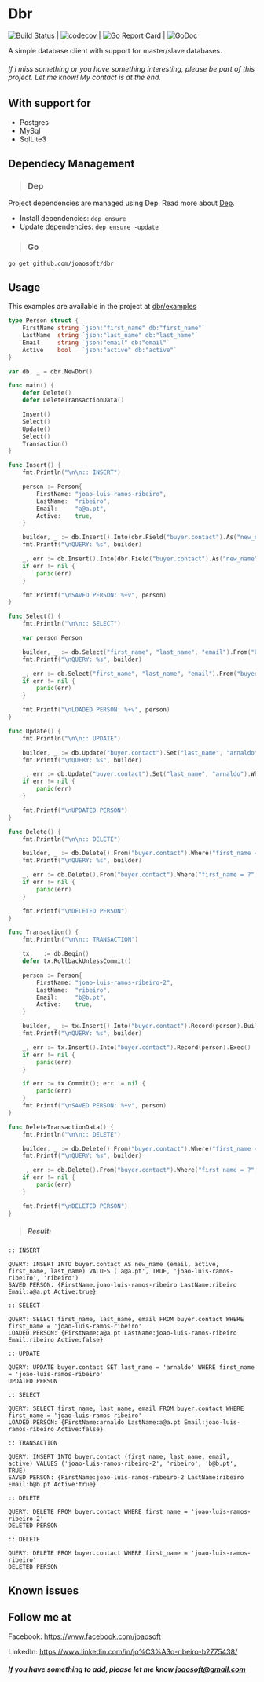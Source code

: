 Dbr
================

[![Build Status](https://travis-ci.org/joaosoft/dbr.svg?branch=master)](https://travis-ci.org/joaosoft/dbr) | [![codecov](https://codecov.io/gh/joaosoft/dbr/branch/master/graph/badge.svg)](https://codecov.io/gh/joaosoft/dbr) | [![Go Report Card](https://goreportcard.com/badge/github.com/joaosoft/dbr)](https://goreportcard.com/report/github.com/joaosoft/dbr) | [![GoDoc](https://godoc.org/github.com/joaosoft/dbr?status.svg)](https://godoc.org/github.com/joaosoft/dbr)

A simple database client with support for master/slave databases.

###### If i miss something or you have something interesting, please be part of this project. Let me know! My contact is at the end.

## With support for
* Postgres 
* MySql
* SqlLite3

## Dependecy Management
>### Dep

Project dependencies are managed using Dep. Read more about [Dep](https://github.com/golang/dep).
* Install dependencies: `dep ensure`
* Update dependencies: `dep ensure -update`


>### Go
```
go get github.com/joaosoft/dbr
```

## Usage 
This examples are available in the project at [dbr/examples](https://github.com/joaosoft/dbr/tree/master/examples)

```go
type Person struct {
	FirstName string `json:"first_name" db:"first_name"`
	LastName  string `json:"last_name" db:"last_name"`
	Email     string `json:"email" db:"email"`
	Active    bool   `json:"active" db:"active"`
}

var db, _ = dbr.NewDbr()

func main() {
	defer Delete()
	defer DeleteTransactionData()

	Insert()
	Select()
	Update()
	Select()
	Transaction()
}

func Insert() {
	fmt.Println("\n\n:: INSERT")

	person := Person{
		FirstName: "joao-luis-ramos-ribeiro",
		LastName:  "ribeiro",
		Email:     "a@a.pt",
		Active:    true,
	}

	builder, _ := db.Insert().Into(dbr.Field("buyer.contact").As("new_name")).Record(person).Build()
	fmt.Printf("\nQUERY: %s", builder)

	_, err := db.Insert().Into(dbr.Field("buyer.contact").As("new_name")).Record(person).Exec()
	if err != nil {
		panic(err)
	}

	fmt.Printf("\nSAVED PERSON: %+v", person)
}

func Select() {
	fmt.Println("\n\n:: SELECT")

	var person Person

	builder, _ := db.Select("first_name", "last_name", "email").From("buyer.contact").Where("first_name = ?", "joao-luis-ramos-ribeiro").Build()
	fmt.Printf("\nQUERY: %s", builder)

	_, err := db.Select("first_name", "last_name", "email").From("buyer.contact").Where("first_name = ?", "joao-luis-ramos-ribeiro").Load(&person)
	if err != nil {
		panic(err)
	}

	fmt.Printf("\nLOADED PERSON: %+v", person)
}

func Update() {
	fmt.Println("\n\n:: UPDATE")

	builder, _ := db.Update("buyer.contact").Set("last_name", "arnaldo").Where("first_name = ?", "joao-luis-ramos-ribeiro").Build()
	fmt.Printf("\nQUERY: %s", builder)

	_, err := db.Update("buyer.contact").Set("last_name", "arnaldo").Where("first_name = ?", "joao-luis-ramos-ribeiro").Exec()
	if err != nil {
		panic(err)
	}

	fmt.Printf("\nUPDATED PERSON")
}

func Delete() {
	fmt.Println("\n\n:: DELETE")

	builder, _ := db.Delete().From("buyer.contact").Where("first_name = ?", "joao-luis-ramos-ribeiro").Build()
	fmt.Printf("\nQUERY: %s", builder)

	_, err := db.Delete().From("buyer.contact").Where("first_name = ?", "joao-luis-ramos-ribeiro").Exec()
	if err != nil {
		panic(err)
	}

	fmt.Printf("\nDELETED PERSON")
}

func Transaction() {
	fmt.Println("\n\n:: TRANSACTION")

	tx, _ := db.Begin()
	defer tx.RollbackUnlessCommit()

	person := Person{
		FirstName: "joao-luis-ramos-ribeiro-2",
		LastName:  "ribeiro",
		Email:     "b@b.pt",
		Active:    true,
	}

	builder, _ := tx.Insert().Into("buyer.contact").Record(person).Build()
	fmt.Printf("\nQUERY: %s", builder)

	_, err := tx.Insert().Into("buyer.contact").Record(person).Exec()
	if err != nil {
		panic(err)
	}

	if err := tx.Commit(); err != nil {
		panic(err)
	}
	fmt.Printf("\nSAVED PERSON: %+v", person)
}

func DeleteTransactionData() {
	fmt.Println("\n\n:: DELETE")

	builder, _ := db.Delete().From("buyer.contact").Where("first_name = ?", "joao-luis-ramos-ribeiro-2").Build()
	fmt.Printf("\nQUERY: %s", builder)

	_, err := db.Delete().From("buyer.contact").Where("first_name = ?", "joao-luis-ramos-ribeiro-2").Exec()
	if err != nil {
		panic(err)
	}

	fmt.Printf("\nDELETED PERSON")
}
```

> ##### Result:
```
:: INSERT

QUERY: INSERT INTO buyer.contact AS new_name (email, active, first_name, last_name) VALUES ('a@a.pt', TRUE, 'joao-luis-ramos-ribeiro', 'ribeiro')
SAVED PERSON: {FirstName:joao-luis-ramos-ribeiro LastName:ribeiro Email:a@a.pt Active:true}

:: SELECT

QUERY: SELECT first_name, last_name, email FROM buyer.contact WHERE first_name = 'joao-luis-ramos-ribeiro'
LOADED PERSON: {FirstName:a@a.pt LastName:joao-luis-ramos-ribeiro Email:ribeiro Active:false}

:: UPDATE

QUERY: UPDATE buyer.contact SET last_name = 'arnaldo' WHERE first_name = 'joao-luis-ramos-ribeiro'
UPDATED PERSON

:: SELECT

QUERY: SELECT first_name, last_name, email FROM buyer.contact WHERE first_name = 'joao-luis-ramos-ribeiro'
LOADED PERSON: {FirstName:arnaldo LastName:a@a.pt Email:joao-luis-ramos-ribeiro Active:false}

:: TRANSACTION

QUERY: INSERT INTO buyer.contact (first_name, last_name, email, active) VALUES ('joao-luis-ramos-ribeiro-2', 'ribeiro', 'b@b.pt', TRUE)
SAVED PERSON: {FirstName:joao-luis-ramos-ribeiro-2 LastName:ribeiro Email:b@b.pt Active:true}

:: DELETE

QUERY: DELETE FROM buyer.contact WHERE first_name = 'joao-luis-ramos-ribeiro-2'
DELETED PERSON

:: DELETE

QUERY: DELETE FROM buyer.contact WHERE first_name = 'joao-luis-ramos-ribeiro'
DELETED PERSON
```

## Known issues

## Follow me at
Facebook: https://www.facebook.com/joaosoft

LinkedIn: https://www.linkedin.com/in/jo%C3%A3o-ribeiro-b2775438/

##### If you have something to add, please let me know joaosoft@gmail.com
